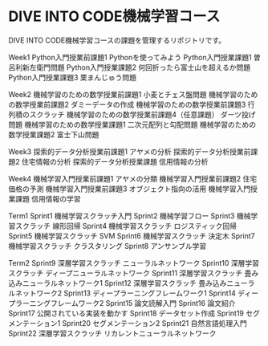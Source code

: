 # DIVE INTO CODE機械学習コース
DIVE INTO CODE機械学習コースの課題を管理するリポジトリです。

Week1
Python入門授業前課題1 Pythonを使ってみよう
Python入門授業課題1 曽呂利新左衛門問題
Python入門授業課題2 何回折ったら富士山を超えるか問題
Python入門授業課題3 栗まんじゅう問題

Week2
機械学習のための数学授業前課題1 小麦とチェス盤問題
機械学習のための数学授業前課題2 ダミーデータの作成
機械学習のための数学授業前課題3 行列積のスクラッチ
機械学習のための数学授業前課題4（任意課題） ダーツ投げ問題
機械学習のための数学授業課題1 二次元配列と勾配問題
機械学習のための数学授業課題2 富士下山問題

Week3
探索的データ分析授業前課題1 アヤメの分析
探索的データ分析授業前課題2 住宅情報の分析
探索的データ分析授業課題 信用情報の分析

Week4
機械学習入門授業前課題1 アヤメの分類
機械学習入門授業前課題2 住宅価格の予測
機械学習入門授業前課題3 オブジェクト指向の活用
機械学習入門授業課題 信用情報の学習

Term1
Sprint1 機械学習スクラッチ入門
Sprint2 機械学習フロー
Sprint3 機械学習スクラッチ 線形回帰
Sprint4 機械学習スクラッチ ロジスティック回帰
Sprint5 機械学習スクラッチ SVM
Sprint6 機械学習スクラッチ 決定木
Sprint7 機械学習スクラッチ クラスタリング
Sprint8 アンサンブル学習

Term2
Sprint9 深層学習スクラッチ ニューラルネットワーク
Sprint10 深層学習スクラッチ ディープニューラルネットワーク
Sprint11 深層学習スクラッチ 畳み込みニューラルネットワーク1
Sprint12 深層学習スクラッチ 畳み込みニューラルネットワーク2
Sprint13 ディープラーニングフレームワーク1
Sprint14 ディープラーニングフレームワーク2
Sprint15 論文読解入門
Sprint16 論文紹介
Sprint17 公開されている実装を動かす
Sprint18 データセット作成
Sprint19 セグメンテーション1
Sprint20 セグメンテーション2
Sprint21 自然言語処理入門
Sprint22 深層学習スクラッチ リカレントニューラルネットワーク
